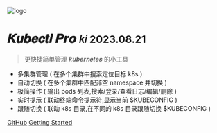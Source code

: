 ![logo](//static.xabc.io/_media/icon.svg)

# 𝑲𝒖𝒃𝒆𝒄𝒕𝒍 𝑷𝒓𝒐 <small>𝑘𝑖 2023.08.21</small>

> 更快捷简单管理 𝒌𝒖𝒃𝒆𝒓𝒏𝒆𝒕𝒆𝒔 的小工具

* 多集群管理 ( 在多个集群中搜索定位目标 k8s )
* 自动切换 ( 在多个集群中匹配非空 namespace 并切换 )
* 极简操作 ( 输出 pods 列表,搜索/登录/查看日志/编辑/删除 )
* 实时提示 ( 联动终端命令提示符,显示当前 $KUBECONFIG )
* 跟随切换 ( 联动 k8s 目录,在不同的 k8s 目录跟随切换 $KUBECONFIG )

[GitHub](https://github.com/ywgx/ki)
[Getting Started](#𝒌𝒊)
